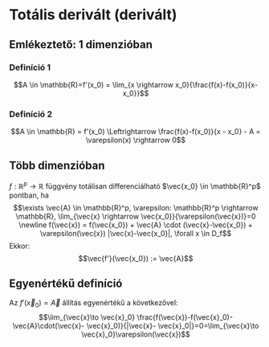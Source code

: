 # Totális derivált (derivált)

## Emlékeztető: 1 dimenzióban

### Definíció 1
$$A \in \mathbb{R}=f'(x_0) = \lim_{x \rightarrow x_0}{\frac{f(x)-f(x_0)}{x-x_0}}$$

### Definíció 2
$$A \in \mathbb{R} = f'(x_0)  \Leftrightarrow \frac{f(x)-f(x_0)}{x - x_0} - A = \varepsilon(x) \rightarrow 0$$

## Több dimenzióban

$f: \mathbb{R}^p \rightarrow \mathbb{R}$ függvény totálisan differenciálható $\vec{x_0} \in \mathbb{R}^p$ pontban, ha 
$$\exists \vec{A} \in \mathbb{R}^p, \varepsilon: \mathbb{R}^p \rightarrow \mathbb{R}, \lim_{\vec{x} \rightarrow \vec{x_0}}{\varepsilon(\vec{x})}=0 \newline f(\vec{x}) = f(\vec{x_0}) + \vec{A} \cdot (\vec{x}-\vec{x_0}) + \varepsilon(\vec{x}) |\vec{x}-\vec{x_0}|, \forall x \in D_f$$
Ekkor: $$\vec{f'}(\vec{x_0}) := \vec{A}$$

## Egyenértékű definíció
Az $f'(\vec{x}_0)=\vec{A}$ állítás egyenértékű a következővel:
$$\lim_{\vec{x}\to \vec{x}_0} \frac{f(\vec{x})-f(\vec{x}_0)-\vec{A}\cdot(\vec{x}- \vec{x}_0)}{|\vec{x}- \vec{x}_0|}=0=\lim_{\vec{x}\to \vec{x}_0}\varepsilon(\vec{x})$$

